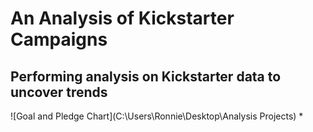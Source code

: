 # An Analysis of Kickstarter Campaigns
## Performing analysis on Kickstarter data to uncover trends
![Goal and Pledge Chart](C:\Users\Ronnie\Desktop\Analysis Projects)
* 
